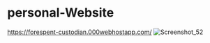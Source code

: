# personal-Website

https://forespent-custodian.000webhostapp.com/
![Screenshot_52](https://user-images.githubusercontent.com/45051986/103140150-dcc3a400-46eb-11eb-962c-01719e821c41.png)
